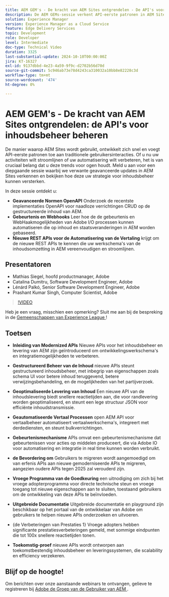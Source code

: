 ```yaml
---
title: AEM GEM's - De kracht van AEM Sites ontgrendelen - De API's voor inhoudsbeheer beheren
description: De AEM GEMs-sessie verkent API-eerste patronen in AEM Sites, die geavanceerde OpenAPI-standaarden, gebeurtenissen en webhaken, en nieuwe REST API's voor vertaalautomatisering omvatten, met inzichten van Adobe-experts.
solution: Experience Manager
version: Experience Manager as a Cloud Service
feature: Edge Delivery Services
topic: Development
role: Developer
level: Intermediate
doc-type: Technical Video
duration: 3325
last-substantial-update: 2024-10-10T00:00:00Z
jira: KT-16327
exl-id: 9137dbbd-4e23-4a59-9f9c-d2702b56d70d
source-git-commit: 5c946ab73e78d4243ca310032a10bb8e82228c3d
workflow-type: tm+mt
source-wordcount: '474'
ht-degree: 0%

---
```


# AEM GEM&#39;s - De kracht van AEM Sites ontgrendelen: de API&#39;s voor inhoudsbeheer beheren

De manier waarop AEM Sites wordt gebruikt, ontwikkelt zich snel en voegt API-eerste patronen toe aan traditionele gebruikersinteracties. Of u nu uw activiteiten wilt stroomlijnen of uw automatisering wilt verbeteren, het is van cruciaal belang dat u deze trends voor ogen houdt. Meld u aan voor een diepgaande sessie waarbij we verwante geavanceerde updates in AEM Sites verkennen en bekijken hoe deze uw strategie voor inhoudsbeheer kunnen versterken.

In deze sessie ontdekt u:

* **Geavanceerde Normen OpenAPI** Onderzoek de recentste implementaties OpenAPI voor naadloze verrichtingen CRUD op de gestructureerde inhoud van AEM.
* **Gebeurtenis en Webhooks** Leer hoe de de gebeurtenis en WebHaakmogelijkheden van Adobe I/O processen kunnen automatiseren die op inhoud en staatsveranderingen in AEM worden gebaseerd.
* **Nieuwe REST APIs voor de Automatisering van de Vertaling** krijgt om de nieuwe REST APIs te kennen die uw werkschema&#39;s van de inhoudsomzetting in AEM vereenvoudigen en stroomlijnen.

## Presentatoren

* Mathias Siegel, hoofd productmanager, Adobe
* Catalina Dumitru, Software Development Engineer, Adobe
* Lénárd Palkó, Senior Software Development Engineer, Adobe
* Prashant Kumar Singh, Computer Scientist, Adobe

>[!VIDEO](https://video.tv.adobe.com/v/3435036/?learn=on)

Heb je een vraag, misschien een opmerking?  Sluit me aan bij de bespreking in de [ Gemeenschappen van Experience League ](https://adobe.ly/4e34grR)!

## Toetsen

* **Inleiding van Modernized APIs** Nieuwe APIs voor het inhoudsbeheer en levering van AEM zijn geïntroduceerd om ontwikkelingswerkschema&#39;s en integratiemogelijkheden te verbeteren.

* **Gestructureerd Beheer van de Inhoud** nieuwe APIs steunt gestructureerd inhoudsbeheer, met inbegrip van eigenschappen zoals schema UI voor betere inhoud teruggevend, betere verwijzingsbehandeling, en de mogelijkheden van het partijverzoek.

* **Geoptimaliseerde Levering van Inhoud** Een nieuwe API van de inhoudslevering biedt snellere reactietijden aan, die voor randlevering worden geoptimaliseerd, en steunt een lege structuur JSON voor efficiënte inhoudstransmissie.

* **Geautomatiseerde Vertaal Processen** open AEM API voor vertaalbeheer automatiseert vertaalwerkschema&#39;s, integreert met derdediensten, en steunt bulkverrichtingen.

* **Gebeurtenismechanisme** APIs omvat een gebeurtenismechanisme dat gebeurtenissen voor acties op middelen produceert, die via Adobe IO voor automatisering en integratie in real time kunnen worden verbruikt.

* **de Bevordering om** Gebruikers te migreren wordt aangemoedigd om van erfenis APIs aan nieuwe gemoderniseerde APIs te migreren, aangezien oudere APIs tegen 2025 zal verouderd zijn.

* **Vroege Programma van de Goedkeuring** een uitnodiging om zich bij het vroege adopterprogramma voor directe technische steun en vroege toegang tot nieuwe eigenschappen aan te sluiten, toestaand gebruikers om de ontwikkeling van deze APIs te beïnvloeden.

* **Uitgebreide Documentatie** Uitgebreide documentatie en playground zijn beschikbaar op het portaal van de ontwikkelaar van Adobe om gebruikers te helpen nieuwe APIs onderzoeken en uitvoeren.

* {de Verbeteringen van Prestaties 1} Vroege adopters hebben significante prestatiesverbeteringen gemeld, met sommige eindpunten die tot 100x snellere reactietijden tonen.**&#x200B;**

* **Toekomstig-proef** nieuwe APIs wordt ontworpen aan toekomstbestendig inhoudsbeheer en leveringssystemen, die scalability en efficiency verzekeren.

## Blijf op de hoogte!

Om berichten over onze aanstaande webinars te ontvangen, gelieve te registreren bij [ Adobe de Groep van de Gebruiker van AEM ](https://aem-augs.adobe.com/).
